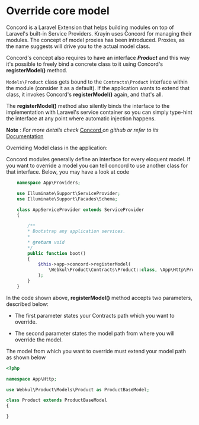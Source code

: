 # Override core model

Concord is a Laravel Extension that helps building modules on top of Laravel's built-in Service Providers.
Krayin uses Concord for managing their modules.
The concept of model proxies has been introduced. Proxies, as the name suggests will drive you to the actual model class.

Concord's concept also requires to have an interface **_Product_** and this way it's possible to freely bind a concrete class to it using Concord's **registerModel()** method.

`Models\Product` class gets bound to the `Contracts\Product` interface within the module (consider it as a default). If the application wants to extend that class, it invokes Concord's **registerModel()** again, and that's all.

The **registerModel()** method also silently binds the interface to the implementation with Laravel's service container so you can simply type-hint the interface at any point where automatic injection happens.

**Note** : _For more details check_ <a href="https://github.com/artkonekt/concord" target="_blank" class="bagsito-link"> Concord </a> _on github or refer to its_<a href="https://artkonekt.github.io/concord/#/" target="_blank" class="bagsito-link"> Documentation </a>

Overriding Model class in the application:

Concord modules generally define an interface for every eloquent model. If you want to override a model you can tell concord to use another class for that interface. Below, you may have a look at code

```php
    namespace App\Providers;

    use Illuminate\Support\ServiceProvider;
    use Illuminate\Support\Facades\Schema;

    class AppServiceProvider extends ServiceProvider
    {

        /**
        * Bootstrap any application services.
        *
        * @return void
        */
        public function boot()
        {
            $this->app->concord->registerModel(
                \Webkul\Product\Contracts\Product::class, \App\Http\Product::class
            );
        }
    }
```

In the code shown above, **registerModel()** method accepts two parameters, described below:

- The first parameter states your Contracts path which you want to override.

- The second parameter states the model path from where you will override the model.

The model from which you want to override must extend your model path as shown below

```php
<?php

namespace App\Http;

use Webkul\Product\Models\Product as ProductBaseModel;

class Product extends ProductBaseModel
{

}
```